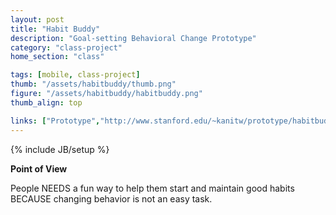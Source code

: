 ```yaml
---
layout: post
title: "Habit Buddy"
description: "Goal-setting Behavioral Change Prototype"
category: "class-project"
home_section: "class"

tags: [mobile, class-project]
thumb: "/assets/habitbuddy/thumb.png"
figure: "/assets/habitbuddy/habitbuddy.png"
thumb_align: top

links: ["Prototype","http://www.stanford.edu/~kanitw/prototype/habitbuddy.pdf"]
---
```

{% include JB/setup %}

**Point of View**

People
NEEDS a fun way to help them start and maintain good habits
BECAUSE changing behavior is not an easy task.